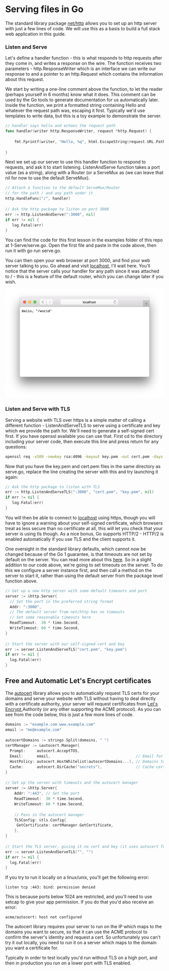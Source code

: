 # Serving files in Go

The standard library package [net/http](https://golang.org/pkg/net/http/) allows you to set up an http server with just a few lines of code. We will use this as a basis to build a full stack web application in this guide.

### Listen and Serve

Let's define a handler function - this is what responds to http requests after they come in, and writes a response on the wire. The function receives two parameters - http.ResponseWriter which is an interface we can write our response to and a pointer to an http.Request which contains the information about this request.

We start by writing a one-line comment above the function, to let the reader \(perhaps yourself in 6 months\) know what it does. This comment can be used by the Go tools to generate documentation for us automatically later. Inside the function, we print a formatted string  containing Hello and whatever the request path was, escaping it first. Typically we'd use templates to write data, but this is a toy example to demonstrate the server.

```go
// handler says hello and echoes the request path
func handler(writer http.ResponseWriter, request *http.Request) {

    fmt.Fprintf(writer, "Hello, %q", html.EscapeString(request.URL.Path))

}
```

Next we set up our server to use this handler function to respond to requests, and ask it to start listening. ListenAndServe function takes a port value \(as a string\), along with a Router \(or a ServeMux as  \(we can leave that nil for now to use the default ServeMux\).

```go
// Attach a function to the default ServeMux/Router
// for the path / and any path under it
http.HandleFunc("/", handler)

// Ask the http package to listen on port 3000
err := http.ListenAndServe(":3000", nil)
if err != nil {
   log.Fatal(err)
}
```

You can find the code for this first lesson in the examples folder of this repo at 1-Serve/serve.go. Open the first file and paste in the code above, then run it with go run serve.go.

You can then open your web browser at port 3000, and find your web server talking to you. Go ahead and visit [localhost](http://localhost:3000/world), I'll wait here. You'll notice that the server calls your handler for any path since it was attached to / - this is a feature of the default router, which you can change later if you wish.

![](/assets/hello-world.png)

### Listen and Serve with TLS

Serving a website with TLS over https is a simple matter of calling a different function - ListenAndServeTLS to serve using a certificate and key which we provide the path for. We'll need to generate a self-signed cert first. If you have openssl available you can use that. First cd to the directory including your server code, then execute this line and press return for any questions:

```bash
openssl req -x509 -newkey rsa:4096 -keyout key.pem -out cert.pem -days 365 -nodes
```

Now that you have the key.pem and cert.pem files in the same directory as serve.go, replace the line creating the server with this and try launching it again:

```go
// Ask the http package to listen with TLS
err := http.ListenAndServeTLS(":3000", "cert.pem", "key.pem", nil)
if err != nil {
   log.Fatal(err)
}
```

You will then be able to connect to [localhost](https://localhost:3000/tls) using https, though you will have to ignore a warning about your self-signed certificate, which browsers treat as less secure than no certificate at all, this will let you check that your server is using tls though. As a nice bonus, Go supports HTTP/2 - HTTP/2 is enabled automatically if you use TLS and the client supports it.

One oversight in the standard library defaults, which cannot now be changed because of the Go 1 guarantee, is that timeouts are not set by default on the server. You can read more about this [here](https://blog.cloudflare.com/exposing-go-on-the-internet/). So in a slight addition to our code above, we're going to set timeouts on the server. To do this we configure a server instance first, and then call a method on the server to start it, rather than using the default server from the package level function above.

```go
// Set up a new http server with some default timeouts and port
server := &http.Server{
  // Set the port in the preferred string format
  Addr: ":3000",
  // The default server from net/http has no timeouts
  // Set some reasonable timeouts here
  ReadTimeout:  30 * time.Second,
  WriteTimeout: 60 * time.Second,
}

// Start the server with our self-signed cert and key
err := server.ListenAndServeTLS("cert.pem", "key.pem")
if err != nil {
  log.Fatal(err)
}
```

## Free and Automatic Let's Encrypt certificates

The [autocert](https://godoc.org/golang.org/x/crypto/acme/autocert) library allows you to automatically request TLS certs for your domains and serve your website with TLS without having to deal directly with a certificate authority, your server will request certificates from [Let's Encrypt ](https://letsencrypt.org/)Authority \(or any other supporting the ACME protocol\). As you can see from the code below, this is just a few more lines of code.

```go
domains := "example.com www.example.com"
email := "me@example.com"

autocertDomains := strings.Split(domains, " ")
certManager := &autocert.Manager{
  Prompt:     autocert.AcceptTOS,
  Email:      email,                                      // Email for problems with certs
  HostPolicy: autocert.HostWhitelist(autocertDomains...), // Domains to request certs for
  Cache:      autocert.DirCache("secrets"),               // Cache certs in secrets folder
}

// Set up the server with timeouts and the autocert manager
server := &http.Server{
    Addr: ":443", // Set the port 
    ReadTimeout:  30 * time.Second,
    WriteTimeout: 60 * time.Second,
  
    // Pass in the autocert manager 
    TLSConfig: &tls.Config{
	 GetCertificate: certManager.GetCertificate,
    },
}

// Start the TLS server, giving it no cert and key (it uses autocert for this)
err := server.ListenAndServeTLS("", "")
if err != nil {
  log.Fatal(err)
}

```

If you try to run it locally on a linux/unix, you'll get the following error:

```
listen tcp :443: bind: permission denied
```

This is because ports below 1024 are restricted, and you'll need to use setcap to give your app permission. If you do that you'd also receive an error:

```
acme/autocert: host not configured
```

The autocert library requires your server to run on the IP which maps to the domains you want to secure, so that it can use the ACME protocol to confirm the server's identity and request a cert. So unfortunately you can't try it out locally, you need to run it on a server which maps to the domain you want a certificate for. 

Typically in order to test locally you'd run without TLS on a high port, and then in production you run on a lower port with TLS enabled. 

